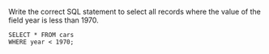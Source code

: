Write the correct SQL statement to select all records where the value of the field year is less than 1970.

    SELECT * FROM cars
    WHERE year < 1970;
